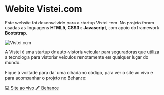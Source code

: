 # Webite Vistei.com
Este website foi desenvolvido para a startup Vistei.com.
No projeto foram usadas as linguagens <b>HTML5, CSS3 e Javascript</b>, com apoio do framework <b>Bootstrap</b>. 

![Vistei.com](https://mir-s3-cdn-cf.behance.net/project_modules/1400_opt_1/8146e974506599.5c326ed0bc09a.png) <br>


A Vistei é uma startup de auto-vistoria veicular para seguradoras que utiliza a tecnologia para vistoriar
veículos remotamente em qualquer lugar do mundo. <br><br>
Fique à vontade para dar uma olhada no código, para ver o site ao vivo e para acompanhar o projeto no Behance:


[💻 Site ao vivo](https://robianchini.github.io/site-vistei/)
[🖍 Behance](https://www.behance.net/gallery/74506599/Website-Vistei)
